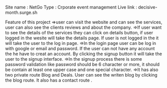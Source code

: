 Site name : NetGo
Type : Crporate event management
Live link : decisive-month.surge.sh

Feature of this project
=>user can visit the website and can see the services, user can also see the clients reviews and about the company.
=>If user want to see the details of the services they can click on details button, if user logged in the wesite will take the details page. If user is not logged in the it will take the user to the log in page.
=>In the login page user can be log in with google or email and password. If the user can not have any account the he have to creat an account. By clicking the signup button it will take the user to the signup interface.
=>In the signup process there is some password validation like password should be 6 character or more, it should be contain at least one upper case and one special character.
=>It has also two private route Blog and Deals. User can see the writen blog by clicking the blog route. It also has a contact route .
